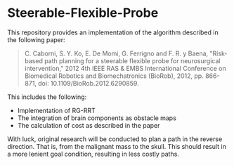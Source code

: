 # Steerable-Flexible-Probe
This repository provides an implementation of the algorithm described in the following paper: 

> C. Caborni, S. Y. Ko, E. De Momi, G. Ferrigno and F. R. y Baena, "Risk-based path planning for a steerable flexible probe for neurosurgical intervention," 2012 4th IEEE RAS & EMBS International Conference on Biomedical Robotics and Biomechatronics (BioRob), 2012, pp. 866-871, doi: 10.1109/BioRob.2012.6290859.

This includes the following:
- Implementation of RG-RRT
- The integration of brain components as obstacle maps
- The calculation of cost as described in the paper

With luck, original research will be conducted to plan a path in the reverse direction. 
That is, from the malignant mass to the skull.
This should result in a more lenient goal condition, resulting in less costly paths. 